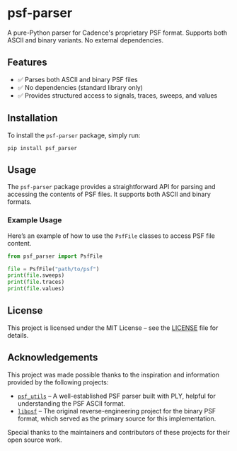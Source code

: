 # psf-parser

A pure-Python parser for Cadence's proprietary PSF format. Supports both ASCII and binary variants. No external dependencies.

## Features

- ✅ Parses both ASCII and binary PSF files
- ✅ No dependencies (standard library only)
- ✅ Provides structured access to signals, traces, sweeps, and values

## Installation

To install the `psf-parser` package, simply run:

```
pip install psf_parser
```

## Usage

The `psf-parser` package provides a straightforward API for parsing and accessing the contents of PSF files. It supports both ASCII and binary formats.

### Example Usage

Here’s an example of how to use the `PsfFile` classes to access PSF file content.

```python
from psf_parser import PsfFile

file = PsfFile("path/to/psf")
print(file.sweeps)
print(file.traces)
print(file.values)
```

## License

This project is licensed under the MIT License – see the [LICENSE](./LICENSE) file for details.

## Acknowledgements

This project was made possible thanks to the inspiration and information provided by the following projects:

- [`psf_utils`](https://github.com/kenkundert/psf_utils) – A well-established PSF parser built with PLY, helpful for understanding the PSF ASCII format.
- [`libpsf`](https://github.com/henjo/libpsf) – The original reverse-engineering project for the binary PSF format, which served as the primary source for this implementation.

Special thanks to the maintainers and contributors of these projects for their open source work.
